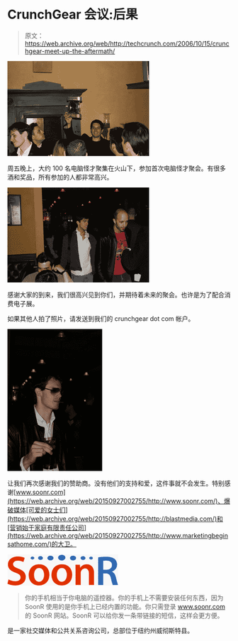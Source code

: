 # CrunchGear 会议:后果

> 原文：<https://web.archive.org/web/http://techcrunch.com/2006/10/15/crunchgear-meet-up-the-aftermath/>

![](img/ea0054e1fdfa9a8f9747dd75c9834c87.png)

周五晚上，大约 100 名电脑怪才聚集在火山下，参加首次电脑怪才聚会。有很多酒和奖品，所有参加的人都非常高兴。

![](img/7b9a182d2a5a33bd899a08ccd14cda4a.png)

感谢大家的到来，我们很高兴见到你们，并期待着未来的聚会。也许是为了配合消费电子展。

如果其他人拍了照片，请发送到我们的 crunchgear dot com 帐户。

![](img/a03ea1ccc86b5514f69ae2c303561b61.png)

让我们再次感谢我们的赞助商。没有他们的支持和爱，这件事就不会发生。特别感谢[www.soonr.com](https://web.archive.org/web/20150927002755/http://www.soonr.com/)、爆破媒体[可爱的女士们](https://web.archive.org/web/20150927002755/http://blastmedia.com/)和[营销始于家庭有限责任公司](https://web.archive.org/web/20150927002755/http://www.marketingbeginsathome.com/)的大卫。

![](img/1df64dba9ed88c1c5bb512b6057ce18e.png)

> 你的手机相当于你电脑的遥控器。你的手机上不需要安装任何东西，因为 SoonR 使用的是你手机上已经内置的功能。你只需登录 www.soonr.com 的 SoonR 网站。SoonR 可以给你发一条带链接的短信，这样会更方便。

是一家社交媒体和公共关系咨询公司，总部位于纽约州威彻斯特县。